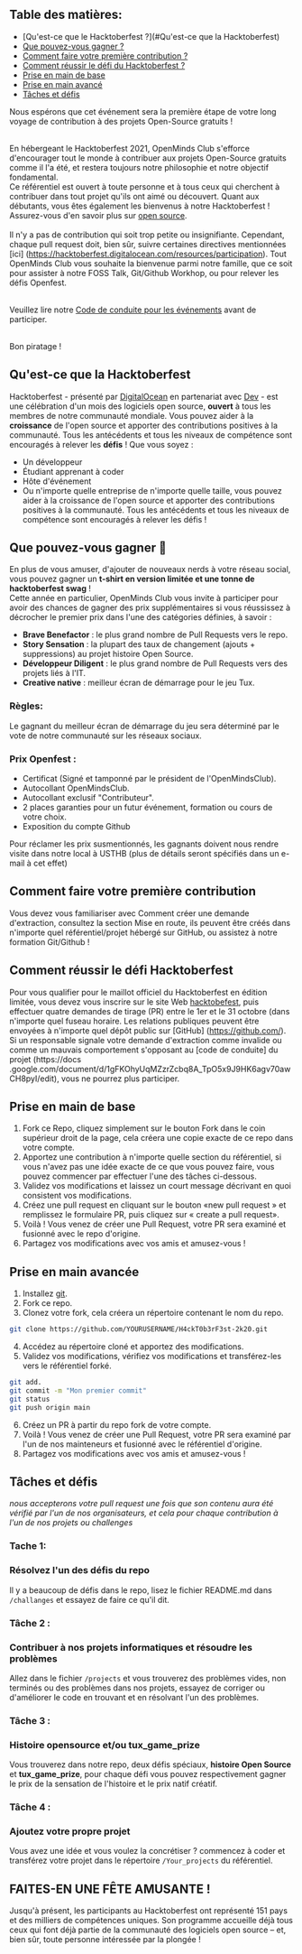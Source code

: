 ## Table des matières:

* [Qu'est-ce que le Hacktoberfest ?](#Qu'est-ce que la Hacktoberfest)
* [Que pouvez-vous gagner ?](#Que-pouvez-vous-gagner)
* [Comment faire votre première contribution ?](#Comment-faire-votre-première-contribution)
* [Comment réussir le défi du Hacktoberfest ?](#Comment-réussir-le-défi-du-Hacktoberfest)
* [Prise en main de base](#Prise-en-main-de-base)
* [Prise en main avancé](#Prise-en-main-avancé)
* [Tâches et défis](#Tâches-et-défis)



Nous espérons que cet événement sera la première étape de votre long voyage de contribution à des projets Open-Source gratuits !<br/><br/>

En hébergeant le Hacktoberfest 2021, OpenMinds Club s'efforce d'encourager tout le monde à contribuer aux projets Open-Source gratuits comme il l'a été, et restera toujours notre philosophie et notre objectif fondamental.<br/> 
Ce référentiel est ouvert à toute personne et à tous ceux qui cherchent à contribuer dans tout projet qu'ils ont aimé ou découvert. Quant aux débutants, vous êtes également les bienvenus à notre Hacktoberfest ! Assurez-vous d'en savoir plus sur [open source](https://github.com/open-source).<br/><br/>
Il n'y a pas de contribution qui soit trop petite ou insignifiante. Cependant, chaque pull request doit, bien sûr, suivre certaines directives mentionnées [ici] (https://hacktoberfest.digitalocean.com/resources/participation). Tout OpenMinds Club vous souhaite la bienvenue parmi notre famille, que ce soit pour assister à notre FOSS Talk, Git/Github Workhop, ou pour relever les défis Openfest.<br/><br/>


Veuillez lire notre [Code de conduite pour les événements](https://docs.google.com/document/d/1gFKOhyUqMZzrZcbq8A_TpO5x9J9HK6agv70awCH8pyI/edit) avant de participer.<br/><br/>



Bon piratage !

## Qu'est-ce que la Hacktoberfest 


Hacktoberfest - présenté par [DigitalOcean](https://www.digitalocean.com/) en partenariat avec [Dev](https://dev.to/) - est une célébration d'un mois des logiciels open source, **ouvert** à tous les membres de notre communauté mondiale. Vous pouvez aider à la **croissance** de l'open source et apporter des contributions positives à la communauté. Tous les antécédents et tous les niveaux de compétence sont encouragés à relever les **défis** ! Que vous soyez :
- Un développeur
- Étudiant apprenant à coder
- Hôte d'événement
- Ou n'importe quelle entreprise de n'importe quelle taille, vous pouvez aider à la croissance de l'open source et apporter des contributions positives à la communauté. Tous les antécédents et tous les niveaux de compétence sont encouragés à relever les défis !


## Que pouvez-vous gagner 🎁
En plus de vous amuser, d'ajouter de nouveaux nerds à votre réseau social, vous pouvez gagner un **t-shirt en version limitée et une tonne de hacktoberfest swag** !<br/>
Cette année en particulier, OpenMinds Club vous invite à participer pour avoir des chances de gagner des prix supplémentaires si vous réussissez à décrocher le premier prix dans l'une des catégories définies, à savoir : <br/>
* **Brave Benefactor** : le plus grand nombre de Pull Requests vers le repo.
* **Story Sensation** : la plupart des taux de changement (ajouts + suppressions) au projet histoire Open Source.
* **Développeur Diligent** : le plus grand nombre de Pull Requests vers des projets liés à l'IT.
* **Creative native** : meilleur écran de démarrage pour le jeu Tux.<br/>

### Règles:
Le gagnant du meilleur écran de démarrage du jeu sera déterminé par le vote de notre communauté sur les réseaux sociaux.
### Prix Openfest :
* Certificat (Signé et tamponné par le président de l'OpenMindsClub).
* Autocollant OpenMindsClub.
* Autocollant exclusif "Contributeur".
* 2 places garanties pour un futur événement, formation ou cours de votre choix.
* Exposition du compte Github<br/>


Pour réclamer les prix susmentionnés, les gagnants doivent nous rendre visite dans notre local à USTHB (plus de détails seront spécifiés dans un e-mail à cet effet)

## Comment faire votre première contribution
Vous devez vous familiariser avec Comment créer une demande d'extraction, consultez la section Mise en route, ils peuvent être créés dans n'importe quel référentiel/projet hébergé sur GitHub, ou assistez à notre formation Git/Github !

## Comment réussir le défi Hacktoberfest
Pour vous qualifier pour le maillot officiel du Hacktoberfest en édition limitée, vous devez vous inscrire sur le site Web [hacktobefest](https://hacktoberfest.digitalocean.com/), puis effectuer quatre demandes de tirage (PR) entre le 1er et le 31 octobre (dans n'importe quel fuseau horaire. Les relations publiques peuvent être envoyées à n'importe quel dépôt public sur [GitHub] (https://github.com/). Si un responsable signale votre demande d'extraction comme invalide ou comme un mauvais comportement s'opposant au [code de conduite] du projet (https://docs .google.com/document/d/1gFKOhyUqMZzrZcbq8A_TpO5x9J9HK6agv70awCH8pyI/edit), vous ne pourrez plus participer.

## Prise en main de base
1. Fork ce Repo, cliquez simplement sur le bouton Fork dans le coin supérieur droit de la page, cela créera une copie exacte de ce repo dans votre compte.
2. Apportez une contribution à n'importe quelle section du référentiel, si vous n'avez pas une idée exacte de ce que vous pouvez faire, vous pouvez commencer par effectuer l'une des tâches ci-dessous.
3. Validez vos modifications et laissez un court message décrivant en quoi consistent vos modifications.
4. Créez une pull request en cliquant sur le bouton «new pull request » et remplissez le formulaire PR, puis cliquez sur « create a pull request».
5. Voilà ! Vous venez de créer une Pull Request, votre PR sera examiné et fusionné avec le repo d'origine.
6. Partagez vos modifications avec vos amis et amusez-vous !


## Prise en main avancée
1. Installez [git](https://git-scm.com).
2. Fork ce repo.
3. Clonez votre fork, cela créera un répertoire contenant le nom du repo.
``` bash
git clone https://github.com/YOURUSERNAME/H4ckT0b3rF3st-2k20.git
```
4. Accédez au répertoire cloné et apportez des modifications.
5. Validez vos modifications, vérifiez vos modifications et transférez-les vers le référentiel forké.
``` bash
git add.
git commit -m "Mon premier commit"
git status
git push origin main
```
6. Créez un PR à partir du repo fork de votre compte.
7. Voilà ! Vous venez de créer une Pull Request, votre PR sera examiné par l'un de nos mainteneurs et fusionné avec le référentiel d'origine.
8. Partagez vos modifications avec vos amis et amusez-vous !

## Tâches et défis
*nous accepterons votre pull request une fois que son contenu aura été vérifié par l'un de nos organisateurs, et cela pour chaque contribution à l'un de nos projets ou challenges*


### Tache 1:
### Résolvez l'un des défis du repo
Il y a beaucoup de défis dans le repo, lisez le fichier README.md dans `/challanges` et essayez de faire ce qu'il dit.


### Tâche 2 :
### Contribuer à nos projets informatiques et résoudre les problèmes
Allez dans le fichier `/projects` et vous trouverez des problèmes vides, non terminés ou des problèmes dans nos projets, essayez de corriger ou d'améliorer le code en trouvant et en résolvant l'un des problèmes.


### Tâche 3 :
### Histoire opensource et/ou tux_game_prize
Vous trouverez dans notre repo, deux défis spéciaux, **histoire Open Source** et **tux_game_prize**, pour chaque défi vous pouvez respectivement gagner le prix de la sensation de l'histoire et le prix natif créatif.


### Tâche 4 :
### Ajoutez votre propre projet
Vous avez une idée et vous voulez la concrétiser ? commencez à coder et transférez votre projet dans le répertoire `/Your_projects` du référentiel.



## FAITES-EN UNE FÊTE AMUSANTE !
Jusqu'à présent, les participants au Hacktoberfest ont représenté 151 pays et des milliers de compétences uniques. Son programme accueille déjà tous ceux qui font déjà partie de la communauté des logiciels open source – et, bien sûr, toute personne intéressée par la plongée !

